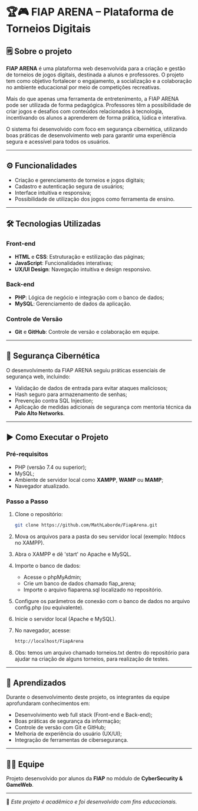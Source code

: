 # 🏆🎮 FIAP ARENA – Plataforma de Torneios Digitais

## 🗒️ Sobre o projeto

**FIAP ARENA** é uma plataforma web desenvolvida para a criação e gestão de torneios de jogos digitais, destinada a alunos e professores. O projeto tem como objetivo fortalecer o engajamento, a socialização e a colaboração no ambiente educacional por meio de competições recreativas.

Mais do que apenas uma ferramenta de entretenimento, a FIAP ARENA pode ser utilizada de forma pedagógica. Professores têm a possibilidade de criar jogos e desafios com conteúdos relacionados à tecnologia, incentivando os alunos a aprenderem de forma prática, lúdica e interativa.

O sistema foi desenvolvido com foco em segurança cibernética, utilizando boas práticas de desenvolvimento web para garantir uma experiência segura e acessível para todos os usuários.

---

## ⚙️ Funcionalidades

- Criação e gerenciamento de torneios e jogos digitais;
- Cadastro e autenticação segura de usuários;
- Interface intuitiva e responsiva;
- Possibilidade de utilização dos jogos como ferramenta de ensino.

---

## 🛠️ Tecnologias Utilizadas

### Front-end
- **HTML** e **CSS**: Estruturação e estilização das páginas;
- **JavaScript**: Funcionalidades interativas;
- **UX/UI Design**: Navegação intuitiva e design responsivo.

### Back-end
- **PHP**: Lógica de negócio e integração com o banco de dados;
- **MySQL**: Gerenciamento de dados da aplicação.

### Controle de Versão
- **Git** e **GitHub**: Controle de versão e colaboração em equipe.

---

## 🔐 Segurança Cibernética

O desenvolvimento da FIAP ARENA seguiu práticas essenciais de segurança web, incluindo:

- Validação de dados de entrada para evitar ataques maliciosos;
- Hash seguro para armazenamento de senhas;
- Prevenção contra SQL Injection;
- Aplicação de medidas adicionais de segurança com mentoria técnica da **Palo Alto Networks**.

---

## ▶️ Como Executar o Projeto

### Pré-requisitos

- PHP (versão 7.4 ou superior);
- MySQL;
- Ambiente de servidor local como **XAMPP**, **WAMP** ou **MAMP**;
- Navegador atualizado.

### Passo a Passo

1. Clone o repositório:
   ```bash
   git clone https://github.com/MathLaborde/FiapArena.git

2. Mova os arquivos para a pasta do seu servidor local (exemplo: htdocs no XAMPP).

3. Abra o XAMPP e dê 'start' no Apache e MySQL.

4. Importe o banco de dados:
    - Acesse o phpMyAdmin;
    - Crie um banco de dados chamado fiap_arena;
    - Importe o arquivo fiaparena.sql localizado no repositório.

5. Configure os parâmetros de conexão com o banco de dados no arquivo config.php (ou equivalente).

6. Inicie o servidor local (Apache e MySQL).

7. No navegador, acesse:
   ```bash
   http://localhost/FiapArena

8. Obs: temos um arquivo chamado torneios.txt dentro do repositório para ajudar na criação de alguns torneios, para realização de testes.

---

## 🧠 Aprendizados

Durante o desenvolvimento deste projeto, os integrantes da equipe aprofundaram conhecimentos em:

- Desenvolvimento web full stack (Front-end e Back-end);
- Boas práticas de segurança da informação;
- Controle de versão com Git e GitHub;
- Melhoria de experiência do usuário (UX/UI);
- Integração de ferramentas de cibersegurança.

---

## 👨‍💻 Equipe

Projeto desenvolvido por alunos da **FIAP** no módulo de **CyberSecurity & GameWeb**.

---

📌 *Este projeto é acadêmico e foi desenvolvido com fins educacionais.*

